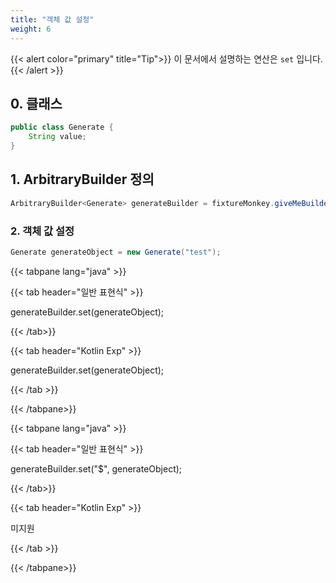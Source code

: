 ```yaml
---
title: "객체 값 설정"
weight: 6
---
```


{{< alert color="primary" title="Tip">}}
이 문서에서 설명하는 연산은 `set` 입니다.
{{< /alert >}}

## 0. 클래스

```java
public class Generate {
	String value;
}
```

## 1. ArbitraryBuilder 정의

```java
ArbitraryBuilder<Generate> generateBuilder = fixtureMonkey.giveMeBuilder(Generate.class);
```

### 2. 객체 값 설정

```java
Generate generateObject = new Generate("test");
```



{{< tabpane lang="java" >}}

{{< tab header="일반 표현식" >}}


generateBuilder.set(generateObject);


{{< /tab>}}

{{< tab header="Kotlin Exp" >}}


generateBuilder.set(generateObject);


{{< /tab >}}

{{< /tabpane>}}


{{< tabpane lang="java" >}}

{{< tab header="일반 표현식" >}}


generateBuilder.set("$", generateObject);


{{< /tab>}}

{{< tab header="Kotlin Exp" >}}


미지원


{{< /tab >}}

{{< /tabpane>}}
